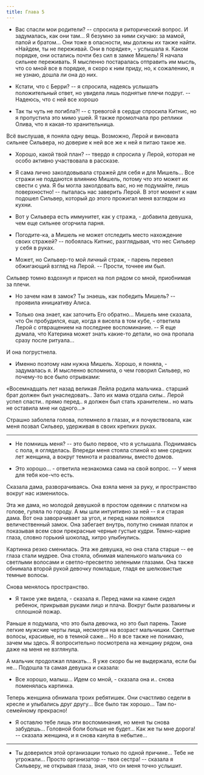 ```yaml
---
title: Глава 5
---
```


- Вас спасли мои родители? -- спросила я риторический вопрос. И задумалась, как они там... Я безумно за ними скучаю: за
  мамой, папой и братом... Они тоже в опасности, мы должны их также найти. «Найдем, ты не переживай. Они в порядке», -
  услышала я. Каком порядке, они остались почти без сил в замке Мишель! Я начала сильнее переживать. Я мысленно
  постаралась отправить им мысль, что со мной все в порядке, я скоро к ним приду, но, к сожалению, я не узнаю, дошла ли
  она до них.

- Кстати, что с Берри? -- я спросила, надеясь услышать положительный ответ, но увидела лишь поднятые плечи подруг. --
  Надеюсь, что с ней все хорошо

- Так ты чуть не погибла?! -- с тревогой в сердце спросила Китнис, но я пропустила это мимо ушей. Я также промолчала про
  реплики Олива, что я какая-то хранительница.

Всё выслушав, я поняла одну вещь. Возможно, Лерой и виновата сильнее Сильвера, но доверие к ней все же к ней я питаю
такое же.

- Хорошо, какой твой план? -- твердо я спросила у Лерой, которая не особо активно участвовала в рассказе.

- Я сама лично заколдовывала стражей для себя и для Мишель... Все стражи не поддаются влиянию Мишель, потому что это
  может их свести с ума. Я бы могла заколдовать вас, но не подумайте, лишь поверхностно! -- пыталась нас заверить Лерой.
  В этот момент к нам подошел Сильвер, который до этого прожигал меня взглядом из кухни.

- Вот у Сильвера есть иммунитет, как у стража, - добавила девушка, чем еще сильнее огорчила парня.

- Погодите-ка, а Мишель не может отследить место нахождение своих стражей? -- побоялась Китнис, разглядывая, что нес
  Сильвер у себя в руках.

- Может, но Сильвер-то мой личный страж, - парень перевел обжигающий взгляд на Лерой. -- Прости, точнее им был.

Сильвер томно вздохнул и присел на пол рядом со мной, приобнимая за плечи.

- Но зачем нам в замок? Ты знаешь, как победить Мишель? -- проявила инициативу Алиса.

- Только она знает, как заточить Его обратно... Мишель мне сказала, что Он пробудился, еще, когда я висела в том кубе, -
  ответила Лерой с отвращением на последнее воспоминание. -- Я еще думала, что Катерина может знать какие-то детали, но
  она пропала сразу после ритуала...

И она погрустнела.

- Именно поэтому нам нужна Мишель. Хорошо, я поняла, - задумалась я. И мысленно вспомнила, о чем говорил Сильвер, но
  почему-то все было отрывками:

«Восемнадцать лет назад великая Лейла родила мальчика.. старший брат должен был унаследовать.. Зато их мама отдала
силы.. Лерой успел спасти.. прямо перед.. я должен был стать хранителем.. но мать не оставила мне ни одного...»

Страшно заболела голова, потемнело в глазах, и я почувствовала, как меня позвал Сильвер, удерживая в своих крепких
руках.

***

- Не помнишь меня? -- это было первое, что я услышала. Поднимаясь с пола, я огляделась. Впереди меня стояла спиной ко
  мне средних лет женщина, а вокруг темнота и развалины, вместо домов.

- Это хорошо... - ответила незнакомка сама на свой вопрос. -- У меня для тебя кое-что есть.

Сказала дама, разворачиваясь. Она взяла меня за руку, и пространство вокруг нас изменилось.

Эта же дама, но молодой девушкой в простом одеянии с платком на голове, гуляла по городу. А мы шли интуитивно за ней --
я и старая дама. Вот она заворачивает за угол, и перед нами появился величественный замок. Она забегает внутрь, попутно
снимая платок и показывая всем свои прекрасные черные густые кудри. Темно-карие глаза, словно горький шоколад, хитро
улыбнулись.

Картинка резко сменилась. Эта же девушка, но она стала старше -- ее глаза стали мудрее. Она стояла, обнимая маленького
мальчика со светлыми волосами и светло-пресветло зелеными глазами. Она также обнимала второй рукой девочку помладше,
гладя ее шелковистые темные волосы.

Снова менялось пространство.

- Я такое уже видела, - сказала я. Перед нами на камне сидел ребенок, прикрывая руками лицо и плача. Вокруг были
  развалины и сплошной пожар.

Раньше я подумала, что это была девочка, но это был парень. Такие легкие мужские черты лица, несмотря на возраст
мальчишки. Светлые волосы, красивые, но в темной саже... Но я все также не понимаю, зачем мы здесь. Я вопросительно
посмотрела на женщину рядом, она даже на меня не взглянула.

А мальчик продолжал плакать... Я уже скоро бы не выдержала, если бы не... Подошла та самая девушка и сказала:

- Все хорошо, малыш... Идем со мной, - сказала она и.. снова поменялась картинка.

Теперь женщина обнимала троих ребятишек. Они счастливо седели в кресле и улыбались друг другу... Все было так хорошо...
Там по-семейному прекрасно!

- Я оставлю тебе лишь эти воспоминания, но меня ты снова забудешь... Головной боли больше не будет... Как же ты мне
  дорога! -- сказала женщина, и я снова канула в небытие...

***

- Ты доверился этой организации только по одной причине... Тебе не угрожали... Просто организатор -- твоя сестра! --
  сказала я Сильверу, не открывая глаза, зная, что он меня точно услышит.
